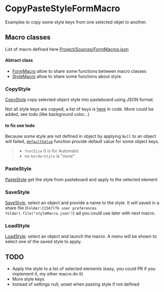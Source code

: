# CopyPasteStyleFormMacro

Examples to copy some style keys from one selected objet to another.

## Macro classes

List of macro defined here [Project/Sources/FormMacros.json](Project/Sources/FormMacros.json)

#### Abtract class 

* [FormMacro](Project/Sources/Classes/FormMacro.4dm) allow to share some functions between macro classes
* [StyleMacro](Project/Sources/Classes/StyleMacro.4dm) allow to share some functions about style.

### CopyStyle

[CopyStyle](Project/Sources/Classes/CopyStyle.4dm) copy selected object style into pasteboard using JSON format.

Not all style keys are copyed, a list of keys is [here](https://github.com/mesopelagique/Example-FormMacro-CopyPasteStyle/blob/master/Project/Sources/Classes/StyleMacro.4dm#L4) in code. More could be added, see todo (like background color...)

#### to fix see todo

Because some style are not defined in object by applying `Null` to an object will failed, [`defaultValue`](https://github.com/mesopelagique/Example-FormMacro-CopyPasteStyle/blob/master/Project/Sources/Classes/StyleMacro.4dm#L23) function provide default value for some object keys.

> - `fontSize` 0 is for Automatic
> - no `borderStyle` is "none"

### PasteStyle

[PasteStyle](Project/Sources/Classes/PasteStyle.4dm) get the style from pasteboard and apply to the selected element

### SaveStyle

[SaveStyle](Project/Sources/Classes/SaveStyle.4dm), select an object and provide a name to the style. It will saved in a share file (`Folder:C1567(fk user preferences folder).file("styleMacro.json")`) ad you could use later with next macro.

### LoadStyle

[LoadStyle](Project/Sources/Classes/LoadStyle.4dm): select an object and launch the macro. A menu will be shown to select one of the saved style to apply.

## TODO

- Apply the style to a list of selected elements (easy, you could PR if you implement it, my other macro do it)
- More style keys
- Instead of settings null, unset when pasting style if not defined
